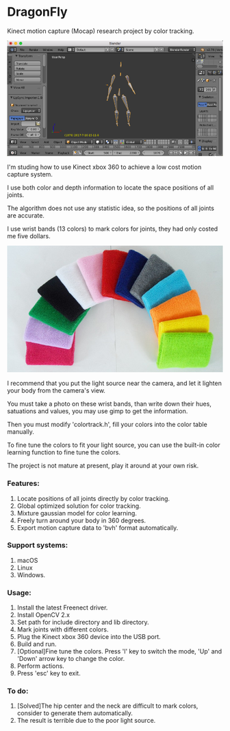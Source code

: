 # DragonFly
Kinect motion capture (Mocap) research project by color tracking.

![](mocap.png)

I'm studing how to use Kinect xbox 360 to achieve a low cost motion capture system.

I use both color and depth information to locate the space positions of all joints.

The algorithm does not use any statistic idea, so the positions of all joints are accurate.

I use wrist bands (13 colors) to mark colors for joints, they had only costed me five dollars.

![](wrist-bands.png)

I recommend that you put the light source near the camera, and let it lighten your body from the camera's view.

You must take a photo on these wrist bands, than write down their hues, satuations and values, you may use gimp to get the information.

Then you must modify 'colortrack.h', fill your colors into the color table manually.

To fine tune the colors to fit your light source, you can use the built-in color learning function to fine tune the colors.

The project is not mature at present, play it around at your own risk.

### Features:
1. Locate positions of all joints directly by color tracking.
2. Global optimized solution for color tracking.
3. Mixture gaussian model for color learning.
4. Freely turn around your body in 360 degrees.
5. Export motion capture data to 'bvh' format automatically.

### Support systems:
1. macOS
2. Linux
3. Windows.

### Usage:
1. Install the latest Freenect driver.
2. Install OpenCV 2.x
3. Set path for include directory and lib directory.
4. Mark joints with different colors.
5. Plug the Kinect xbox 360 device into the USB port.
6. Build and run.
7. [Optional]Fine tune the colors.
   Press 'l' key to switch the mode, 'Up' and 'Down' arrow key to change the color.
8. Perform actions.
9. Press 'esc' key to exit.

### To do:
1. [Solved]The hip center and the neck are difficult to mark colors, consider to generate them automatically.
2. The result is terrible due to the poor light source.
